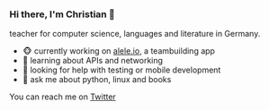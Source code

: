 ### Hi there, I'm Christian 👋

teacher for computer science, languages and literature in Germany.

<!--
**cmacht/cmacht** is a ✨ _special_ ✨ repository because its `README.md` (this file) appears on your GitHub profile.

Here are some ideas to get you started:

- 🤔 I’m looking for help with ...
- 👯 I’m looking to collaborate on ...
- 📫 How to reach me: ...
- 😄 Pronouns: ...
- ⚡ Fun fact: ...
-->

- :monkey_face: currently working on [alele.io](https://github.com/aleleio/), a teambuilding app
- 🌱 learning about APIs and networking
- 🤔 looking for help with testing or mobile development
- :closed_book: ask me about python, linux and books

You can reach me on [Twitter](https://twitter.com/christiandoes/)
